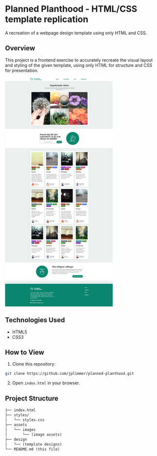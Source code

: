 # Planned Planthood - HTML/CSS template replication

A recreation of a webpage design template using only HTML and CSS.

## Overview
This project is a frontend exercise to accurately recreate the visual layout and styling of the given template, using only HTML for structure and CSS for presentation.

<img src="design/PlannedPlanthood-Desktop.png" width="70%">

## Technologies Used

* HTML5
* CSS3

## How to View

1. Clone this repository:
```bash
git clone https://github.com/jplimmer/planned-planthood.git
```

2. Open `index.html` in your browser.

## Project Structure
```
├── index.html
├── styles/
│   └── styles.css
├── assets
│   └── images
│       └── (image assets)
├── design
│   └── (template designs)
└── README.md (this file)
```